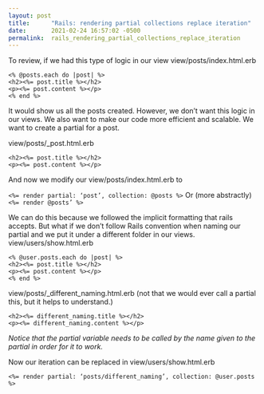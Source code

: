 ```yaml
---
layout: post
title:      "Rails: rendering partial collections replace iteration"
date:       2021-02-24 16:57:02 -0500
permalink:  rails_rendering_partial_collections_replace_iteration
---
```



To review, if we had this type of logic in our view 
view/posts/index.html.erb 
```
<% @posts.each do |post| %>
<h2><%= post.title %></h2>
<p><%= post.content %></p>
<% end %>
```
It would show us all the posts created. However, we don’t want this logic in our views. We also want to make our code more efficient and scalable. We want to create a partial for a post. 

view/posts/_post.html.erb
```
<h2><%= post.title %></h2>
<p><%= post.content %></p>
```
And now we modify our view/posts/index.html.erb to 

`<%= render partial: ‘post’, collection: @posts %>`
Or (more abstractly)
`<%= render @posts’ %>` 

We can do this because we followed the implicit formatting that rails accepts. But what if we don’t follow Rails convention when naming our partial and we put it under a different folder in our views.
view/users/show.html.erb
```
<% @user.posts.each do |post| %>
<h2><%= post.title %></h2>
<p><%= post.content %></p>
<% end %>
```
view/posts/_different_naming.html.erb (not that we would ever call a partial this, but it helps to understand.)
```
<h2><%= different_naming.title %></h2>
<p><%= different_naming.content %></p>
```
*Notice that the partial variable needs to be called by the name given to the partial in order for it to work.* 

Now our iteration can be replaced in 
view/users/show.html.erb

`<%= render partial: ‘posts/different_naming’, collection: @user.posts %>`

